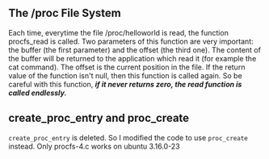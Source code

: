 ## The /proc File System

Each time, everytime the file /proc/helloworld is read, the function procfs_read is called. 
Two parameters of this function are very important: the buffer (the first parameter) and the offset (the third one). 
The content of the buffer will be returned to the application which read it (for example the cat command). The offset is the current position in the file. 
If the return value of the function isn't null, then this function is called again. So be careful with this function, ***if it never returns zero, the read function is called endlessly.***
 
 ## create_proc_entry and proc_create
 
 `create_proc_entry` is deleted. So I modified the code to use `proc_create` instead. Only procfs-4.c works on ubuntu 3.16.0-23